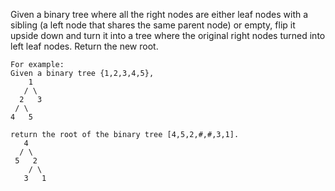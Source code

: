 Given a binary tree where all the right nodes are either leaf nodes with a sibling (a left node that shares the same parent node) or empty, flip it upside down and turn it into a tree where the original right nodes turned into left leaf nodes. Return the new root.

```
For example:
Given a binary tree {1,2,3,4,5},
    1
   / \
  2   3
 / \
4   5
```

```
return the root of the binary tree [4,5,2,#,#,3,1].
   4
  / \
 5   2
    / \
   3   1  
```
